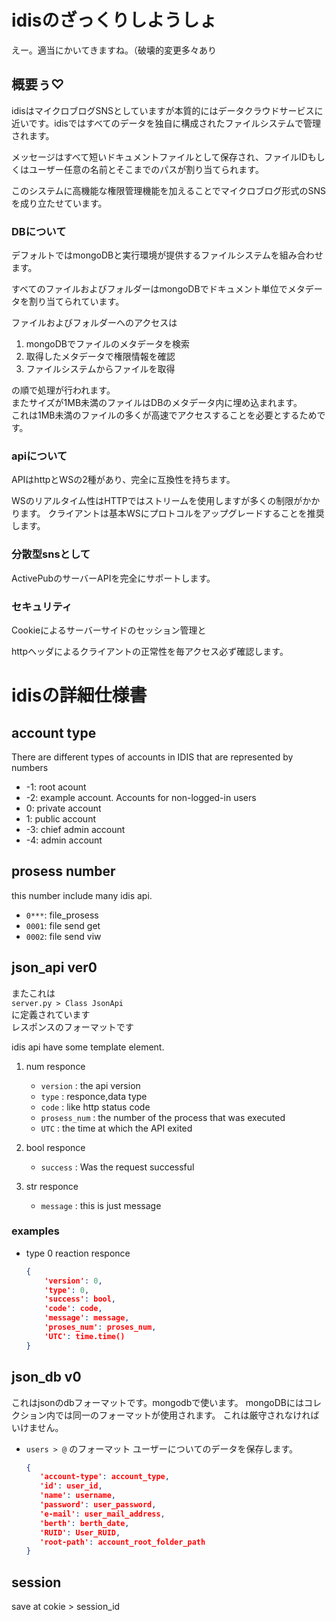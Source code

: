 # idisのざっくりしようしょ

えー。適当にかいてきますね。（破壊的変更多々あり

## 概要ぅ♡
idisはマイクロブログSNSとしていますが本質的にはデータクラウドサービスに近いです。idisではすべてのデータを独自に構成されたファイルシステムで管理されます。

メッセージはすべて短いドキュメントファイルとして保存され、ファイルIDもしくはユーザー任意の名前とそこまでのパスが割り当てられます。

このシステムに高機能な権限管理機能を加えることでマイクロブログ形式のSNSを成り立たせています。

### DBについて
デフォルトではmongoDBと実行環境が提供するファイルシステムを組み合わせます。

すべてのファイルおよびフォルダーはmongoDBでドキュメント単位でメタデータを割り当てられています。

ファイルおよびフォルダーへのアクセスは

1. mongoDBでファイルのメタデータを検索
2. 取得したメタデータで権限情報を確認
3. ファイルシステムからファイルを取得

の順で処理が行われます。  
またサイズが1MB未満のファイルはDBのメタデータ内に埋め込まれます。  
これは1MB未満のファイルの多くが高速でアクセスすることを必要とするためです。

### apiについて
APIはhttpとWSの2種があり、完全に互換性を持ちます。

WSのリアルタイム性はHTTPではストリームを使用しますが多くの制限がかかります。
クライアントは基本WSにプロトコルをアップグレードすることを推奨します。

### 分散型snsとして
ActivePubのサーバーAPIを完全にサポートします。


### セキュリティ
Cookieによるサーバーサイドのセッション管理と

httpヘッダによるクライアントの正常性を毎アクセス必ず確認します。

# idisの詳細仕様書

## account type
There are different types of accounts in IDIS that are represented by numbers
- -1: root acount
- -2: example account. Accounts for non-logged-in users
- 0: private account
- 1: public account
- -3: chief admin account
- -4: admin account

## prosess number
this number include many idis api.
- `0***`: file_prosess
- `0001`: file send get
- `0002`: file send viw

## json_api ver0

またこれは  
`server.py > Class JsonApi`  
に定義されています  
レスポンスのフォーマットです  

idis api have some template element.
1. num responce
   - `version` : the api version 
   - `type` : responce,data type
   - `code` : like http status code
   - `prosess_num` : the number of the process that was executed
   - `UTC` : the time at which the API exited

2. bool responce
   - `success` : Was the request successful

3. str responce
   - `message` : this is just message


### examples
- type 0 reaction responce
    ```json
    {
        'version': 0,
        'type': 0,
        'success': bool,
        'code': code,
        'message': message,
        'proses_num': proses_num,
        'UTC': time.time()
    }
    ```

## json_db v0
これはjsonのdbフォーマットです。mongodbで使います。
mongoDBにはコレクション内では同一のフォーマットが使用されます。
これは厳守されなければいけません。

- `users > @` のフォーマット
  ユーザーについてのデータを保存します。
   ```json
   {
      'account-type': account_type,
      'id': user_id,
      'name': username,
      'password': user_password,
      'e-mail': user_mail_address,
      'berth': berth_date,
      'RUID': User_RUID,
      'root-path': account_root_folder_path
   }
   ```
## session
save at cokie > session_id
